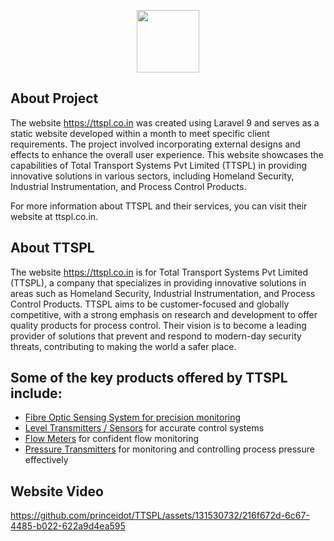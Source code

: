 <p align="center"><a href="https://laravel.com" target="_blank"><img src="https://ttspl.co.in/asset/newimg/logo/ttspl-logo-r.webp" width="100"></a></p>

## About Project

The website https://ttspl.co.in was created using Laravel 9 and serves as a static website developed within a month to meet specific client requirements. The project involved incorporating external designs and effects to enhance the overall user experience. This website showcases the capabilities of Total Transport Systems Pvt Limited (TTSPL) in providing innovative solutions in various sectors, including Homeland Security, Industrial Instrumentation, and Process Control Products.

For more information about TTSPL and their services, you can visit their website at ttspl.co.in.

## About TTSPL

The website https://ttspl.co.in is for Total Transport Systems Pvt Limited (TTSPL), a company that specializes in providing innovative solutions in areas such as Homeland Security, Industrial Instrumentation, and Process Control Products. TTSPL aims to be customer-focused and globally competitive, with a strong emphasis on research and development to offer quality products for process control. Their vision is to become a leading provider of solutions that prevent and respond to modern-day security threats, contributing to making the world a safer place.


## Some of the key products offered by TTSPL include:

- [Fibre Optic Sensing System for precision monitoring](https://ttspl.co.in)
- [Level Transmitters / Sensors](https://ttspl.co.in/level-transmitters-sensors) for accurate control systems
- [Flow Meters](https://ttspl.co.in/flow-meters) for confident flow monitoring
- [Pressure Transmitters](https://ttspl.co.in/pressure-transmitters) for monitoring and controlling process pressure effectively

## Website Video



https://github.com/princeidot/TTSPL/assets/131530732/216f672d-6c67-4485-b022-622a9d4ea595




